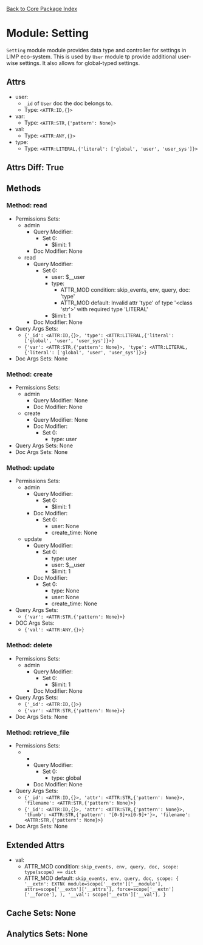[Back to Core Package Index](./README.md)

# Module: Setting
`Setting` module module provides data type and controller for settings in LIMP eco-system. This is used by `User` module tp provide additional user-wise settings. It also allows for global-typed settings.
## Attrs
* user:
  * `_id` of `User` doc the doc belongs to.
  * Type: `<ATTR:ID,{}>`
* var:
  * Type: `<ATTR:STR,{'pattern': None}>`
* val:
  * Type: `<ATTR:ANY,{}>`
* type:
  * Type: `<ATTR:LITERAL,{'literal': ['global', 'user', 'user_sys']}>`
## Attrs Diff: True
## Methods
### Method: read
* Permissions Sets:
  * admin
	* Query Modifier:
	  * Set 0:
		* $limit: 1
	* Doc Modifier: None
  * read
	* Query Modifier:
	  * Set 0:
		* user: $__user
		* type:
		  * ATTR_MOD condition: skip_events, env, query, doc: 'type'
		  * ATTR_MOD default: Invalid attr 'type' of type '<class 'str'>' with required type 'LITERAL'
		* $limit: 1
	* Doc Modifier: None
* Query Args Sets:
  * `{'_id': <ATTR:ID,{}>, 'type': <ATTR:LITERAL,{'literal': ['global', 'user', 'user_sys']}>}`
  * `{'var': <ATTR:STR,{'pattern': None}>, 'type': <ATTR:LITERAL,{'literal': ['global', 'user', 'user_sys']}>}`
* Doc Args Sets: None
### Method: create
* Permissions Sets:
  * admin
	* Query Modifier: None
	* Doc Modifier: None
  * create
	* Query Modifier: None
	* Doc Modifier:
	  * Set 0:
		* type: user
* Query Args Sets: None
* Doc Args Sets: None
### Method: update
* Permissions Sets:
  * admin
	* Query Modifier:
	  * Set 0:
		* $limit: 1
	* Doc Modifier:
	  * Set 0:
		* user: None
		* create_time: None
  * update
	* Query Modifier:
	  * Set 0:
		* type: user
		* user: $__user
		* $limit: 1
	* Doc Modifier:
	  * Set 0:
		* type: None
		* user: None
		* create_time: None
* Query Args Sets:
  * `{'var': <ATTR:STR,{'pattern': None}>}`
* DOC Args Sets:
  * `{'val': <ATTR:ANY,{}>}`
### Method: delete
* Permissions Sets:
  * admin
	* Query Modifier:
	  * Set 0:
		* $limit: 1
	* Doc Modifier: None
* Query Args Sets:
  * `{'_id': <ATTR:ID,{}>}`
  * `{'var': <ATTR:STR,{'pattern': None}>}`
* Doc Args Sets: None
### Method: retrieve_file
* Permissions Sets:
  * *
	* Query Modifier:
	  * Set 0:
		* type: global
	* Doc Modifier: None
* Query Args Sets:
  * `{'_id': <ATTR:ID,{}>, 'attr': <ATTR:STR,{'pattern': None}>, 'filename': <ATTR:STR,{'pattern': None}>}`
  * `{'_id': <ATTR:ID,{}>, 'attr': <ATTR:STR,{'pattern': None}>, 'thumb': <ATTR:STR,{'pattern': '[0-9]+x[0-9]+'}>, 'filename': <ATTR:STR,{'pattern': None}>}`
* Doc Args Sets: None
## Extended Attrs
* val:
  * ATTR_MOD condition: `skip_events, env, query, doc, scope: type(scope) == dict`
  * ATTR_MOD default: `skip_events, env, query, doc, scope: {
				'__extn': EXTN(
					module=scope['__extn']['__module'],
					attrs=scope['__extn']['__attrs'],
					force=scope['__extn']['__force'],
				),
				'__val': scope['__extn']['__val'],
			}`
## Cache Sets: None
## Analytics Sets: None